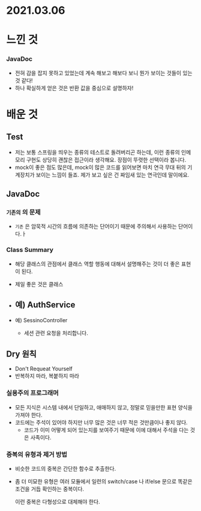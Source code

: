 # 2021.03.06

# 느낀 것

### JavaDoc

- 전혀 감을 잡지 못하고 있었는데 계속 해보고 해보다 보니 뭔가 보이는 것들이 있는 것 같다!
- 하나 확실하게 얻은 것은 반환 값을 중심으로 설명하자!

# 배운 것

## Test

- 저는 보통 스프링을 띄우는 종류의 테스트로 돌려버리곤 하는데, 이런 종류의 인메모리 구현도 상당히 괜찮은 접근이라 생각해요. 장점이 뚜렷한 선택이라 봅니다.
- mock이 좋은 점도 많은데, mock이 많은 코드를 읽어보면 마치 연극 무대 뒤의 기계장치가 보이는 느낌이 들죠. 제가 보고 싶은 건 짜임새 있는 연극인데 말이에요.

## JavaDoc

### `기존의` 의 문제

- `기존` 은 암묵적 시간의 흐름에 의존하는 단어이기 때문에 주의해서 사용하는 단어이다.ㅏ

### Class Summary

- 해당 클래스의 관점에서 클래스 역할 행동에 대해서 설명해주는 것이 더 좋은 표현이 된다.

- 제일 좋은 것은 클래스

- ## 예) AuthService

- 예) SessinoController

  - 세션 관련 요청을 처리합니다.

## Dry 원칙

- Don't Requeat Yourself
- 반복하지 마라, 복붙하지 마라

### 실용주의 프로그래머

- 모든 지식은 시스템 내에서 단일하고, 애매하지 않고, 정말로 믿을만한 표현 양식을 가져야 한다.
- 코드에는 주석이 있어야 하지만 너무 많은 것은 너무 적은 것만큼이나 좋지 않다.
  - 코드가 이미 어떻게 되어 있는지를 보여주기 때문에 이에 대해서 주석을 다는 것은 사족이다.

### 중복의 유형과 제거 방법

- 비슷한 코드의 중복은 간단한 함수로 추출한다.

- 좀 더 미묘한 유형은 여러 모듈에서 일련의 switch/case 나 if/else 문으로 똑같은 조건을 거듭 확인하는 중복이다.

  이런 중복은 다형성으로 대체해야 한다.